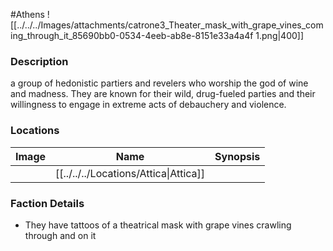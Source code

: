 #Athens 
![[../../../Images/attachments/catrone3_Theater_mask_with_grape_vines_coming_through_it_85690bb0-0534-4eeb-ab8e-8151e33a4a4f 1.png|400]]
### Description
a group of hedonistic partiers and revelers who worship the god of wine and madness. They are known for their wild, drug-fueled parties and their willingness to engage in extreme acts of debauchery and violence.

### Locations

| Image | Name   | Synopsis |
| ----- | ------ | -------- |
|       | [[../../../Locations/Attica\|Attica]] |          |

### Faction Details
- They have tattoos of a theatrical mask with grape vines crawling through and on it